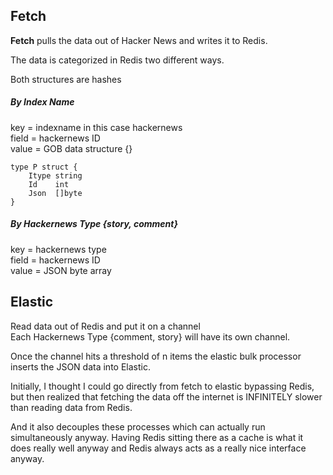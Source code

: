 ## Fetch

**Fetch** pulls the data out of Hacker News and writes it to Redis.

The data is categorized in Redis two different ways.

Both structures are hashes

##### By Index Name

key = indexname in this case hackernews  
field = hackernews ID   
value = GOB data structure {}   

```
type P struct {
	Itype string
	Id    int
	Json  []byte
}
```

##### By Hackernews Type {story, comment}

key = hackernews type  
field = hackernews ID  
value = JSON byte array  

## Elastic

Read data out of Redis and put it on a channel   
Each Hackernews Type {comment, story} will have its own channel.

Once the channel hits a threshold of n items the elastic bulk
processor inserts the JSON data into Elastic.

Initially, I thought I could go directly from fetch to elastic
bypassing Redis, but then realized that fetching the data off
the internet is INFINITELY slower than reading data from Redis.

And it also decouples these processes which can actually run
simultaneously anyway.  Having Redis sitting there as a cache
is what it does really well anyway and Redis always acts as
a really nice interface anyway. 
